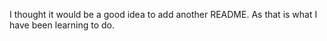I thought it would be a good idea to add another README. As that is what I have been learning to do.